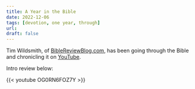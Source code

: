 ```yaml
---
title: A Year in the Bible
date: 2022-12-06
tags: [devotion, one year, through]
url:
draft: false
---
```


Tim Wildsmith, of [BibleReviewBlog.com](https://biblereviewblog.com), has been going through the Bible and chronicling it on [YouTube](https://www.youtube.com/playlist?list=PLxYZnUdk-hd1g5_2G56RX9udQIc5KWJwk).

Intro review below:

{{< youtube OG0RN6FOZ7Y >}}